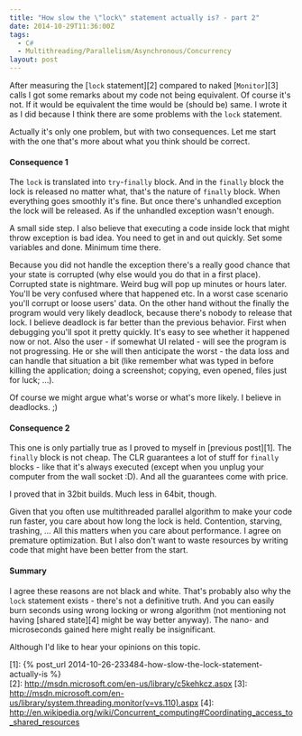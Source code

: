 ```yaml
---
title: "How slow the \"lock\" statement actually is? - part 2"
date: 2014-10-29T11:36:00Z
tags:
  - C#                
  - Multithreading/Parallelism/Asynchronous/Concurrency
layout: post
---
```

After measuring the [`lock` statement][2] compared to naked [`Monitor`][3] calls I got some remarks about my code not being equivalent. Of course it's not. If it would be equivalent the time would be (should be) same. I wrote it as I did because I think there are some problems with the `lock` statement. 

<!-- excerpt -->

Actually it's only one problem, but with two consequences. Let me start with the one that's more about what you think should be correct.

#### Consequence 1

The `lock` is translated into `try`-`finally` block. And in the `finally` block the lock is released no matter what, that's the nature of `finally` block. When everything goes smoothly it's fine. But once there's unhandled exception the lock will be released. As if the unhandled exception wasn't enough. 

A small side step. I also believe that executing a code inside lock that might throw exception is bad idea. You need to get in and out quickly. Set some variables and done. Minimum time there.

Because you did not handle the exception there's a really good chance that your state is corrupted (why else would you do that in a first place). Corrupted state is nightmare. Weird bug will pop up minutes or hours later. You'll be very confused where that happened etc. In a worst case scenario you'll corrupt or loose users' data. On the other hand without the finally the program would very likely deadlock, because there's nobody to release that lock. I believe deadlock is far better than the previous behavior. First when debugging you'll spot it pretty quickly. It's easy to see whether it happened now or not. Also the user - if somewhat UI related -  will see the program is not progressing. He or she will then anticipate the worst - the data loss and can handle that situation a bit (like remember what was typed in before killing the application; doing a screenshot; copying, even opened, files just for luck; ...). 

Of course we might argue what's worse or what's more likely. I believe in deadlocks. ;)

#### Consequence 2

This one is only partially true as I proved to myself in [previous post][1]. The `finally` block is not cheap. The CLR guarantees a lot of stuff for `finally` blocks - like that it's always executed (except when you unplug your computer from the wall socket :D). And all the guarantees come with price.

I proved that in 32bit builds. Much less in 64bit, though.

Given that you often use multithreaded parallel algorithm to make your code run faster, you care about how long the lock is held. Contention, starving, trashing, ... All this matters when you care about performance. I agree on premature optimization. But I also don't want to waste resources by writing code that might have been better from the start.

#### Summary

I agree these reasons are not black and white. That's probably also why the `lock` statement exists - there's not a definitive truth. And you can easily burn seconds using wrong locking or wrong algorithm (not mentioning not having [shared state][4] might be way better anyway). The nano- and microseconds gained here might really be insignificant.

Although I'd like to hear your opinions on this topic. 

[1]: {% post_url 2014-10-26-233484-how-slow-the-lock-statement-actually-is %}   
[2]: http://msdn.microsoft.com/en-us/library/c5kehkcz.aspx
[3]: http://msdn.microsoft.com/en-us/library/system.threading.monitor(v=vs.110).aspx
[4]: http://en.wikipedia.org/wiki/Concurrent_computing#Coordinating_access_to_shared_resources